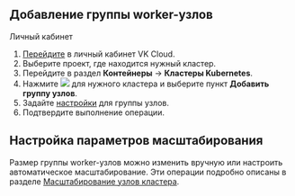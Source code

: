 ## Добавление группы worker-узлов

<tabs>
<tablist>
<tab>Личный кабинет</tab>
</tablist>
<tabpanel>

1. [Перейдите](https://msk.cloud.vk.com/app/) в личный кабинет VK Cloud.
1. Выберите проект, где находится нужный кластер.
1. Перейдите в раздел **Контейнеры** → **Кластеры Kubernetes**.
1. Нажмите ![ ](/ru/assets/more-icon.svg "inline") для нужного кластера и выберите пункт **Добавить группу узлов**.
1. Задайте [настройки](/ru/kubernetes/k8s/service-management/helpers/node-group-settings/) для группы узлов.
1. Подтвердите выполнение операции.

</tabpanel>
</tabs>

## Настройка параметров масштабирования

Размер группы worker-узлов можно изменить вручную или настроить автоматическое масштабирование. Эти операции подробно описаны в разделе [Масштабирование узлов кластера](/ru/kubernetes/k8s/concepts/scale).

